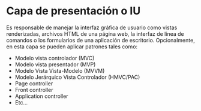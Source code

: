 ﻿# Capa de presentación o IU

Es responsable de manejar la interfaz gráfica de usuario como vistas renderizadas, archivos HTML de una página web, la interfaz de línea de comandos o los formularios de una aplicación de escritorio. Opcionalmente, en esta capa se pueden aplicar patrones tales como:

- Modelo vista controlador (MVC)
- Modelo vista presentador (MVP)
- Modelo Vista Vista-Modelo (MVVM)
- Modelo Jerárquico Vista Controlador (HMVC/PAC)
- Page controller
- Front controller
- Application controller
- Etc...